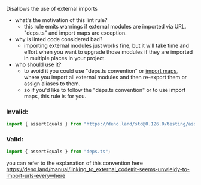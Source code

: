 Disallows the use of external imports

- what's the motivation of this lint rule?
  - this rule emits warnings if external modules are imported via URL. "deps.ts"
    and import maps are exception.
- why is linted code considered bad?
  - importing external modules just works fine, but it will take time and effort
    when you want to upgrade those modules if they are imported in multiple
    places in your project.
- who should use it?
  - to avoid it you could use "deps.ts convention" or
    [import maps](https://deno.land/manual/linking_to_external_code/import_maps),
    where you import all external modules and then re-export them or assign
    aliases to them.
  - so if you'd like to follow the "deps.ts convention" or to use import maps,
    this rule is for you.

### Invalid:

```typescript
import { assertEquals } from "https://deno.land/std@0.126.0/testing/asserts.ts";
```

### Valid:

```typescript
import { assertEquals } from "deps.ts";
```

you can refer to the explanation of this convention here
https://deno.land/manual/linking_to_external_code#it-seems-unwieldy-to-import-urls-everywhere
